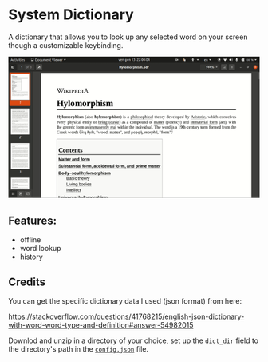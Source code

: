 # System Dictionary

A dictionary that allows you to look up any selected word on your screen though a customizable keybinding.

<img src="res/imgs/demo.gif"></img>

## Features:
* offline
* word lookup
* history

## Credits

You can get the specific dictionary data I used (json format) from here:

https://stackoverflow.com/questions/41768215/english-json-dictionary-with-word-word-type-and-definition#answer-54982015

Downlod and unzip in a directory of your choice, set up the `dict_dir` field to the directory's path in the [`config.json`](./res/config/config.json) file.